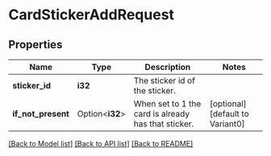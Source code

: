 # CardStickerAddRequest

## Properties

Name | Type | Description | Notes
------------ | ------------- | ------------- | -------------
**sticker_id** | **i32** | The sticker id of the sticker. | 
**if_not_present** | Option<**i32**> | When set to 1 the card is already has that sticker. | [optional][default to Variant0]

[[Back to Model list]](../README.md#documentation-for-models) [[Back to API list]](../README.md#documentation-for-api-endpoints) [[Back to README]](../README.md)


